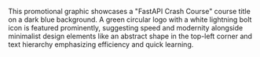This promotional graphic showcases a "FastAPI Crash Course" course title on a dark blue background. A green circular logo with a white lightning bolt icon is featured prominently, suggesting speed and modernity alongside minimalist design elements like an abstract shape in the top-left corner and text hierarchy emphasizing efficiency and quick learning.